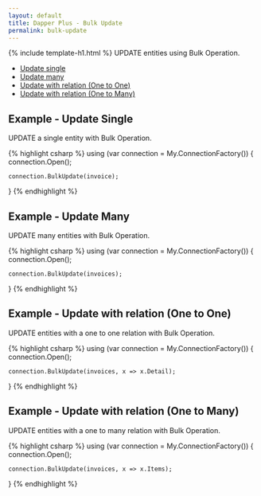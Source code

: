 ```yaml
---
layout: default
title: Dapper Plus - Bulk Update
permalink: bulk-update
---
```


{% include template-h1.html %}
UPDATE entities using Bulk Operation.

- [Update single](#example---update-single)
- [Update many](#example---update-many)
- [Update with relation (One to One)](#example---update-with-relation-one-to-one)
- [Update with relation (One to Many)](#example---update-with-relation-one-to-many)

## Example - Update Single
UPDATE a single entity with Bulk Operation.

{% highlight csharp %}
using (var connection = My.ConnectionFactory())
{
    connection.Open();
    
    connection.BulkUpdate(invoice);
}
{% endhighlight %}

## Example - Update Many
UPDATE many entities with Bulk Operation.

{% highlight csharp %}
using (var connection = My.ConnectionFactory())
{
    connection.Open();

    connection.BulkUpdate(invoices);
}
{% endhighlight %}

## Example - Update with relation (One to One)
UPDATE entities with a one to one relation with Bulk Operation.

{% highlight csharp %}
using (var connection = My.ConnectionFactory())
{
    connection.Open();
    
    connection.BulkUpdate(invoices, x => x.Detail);
}
{% endhighlight %}

## Example - Update with relation (One to Many)
UPDATE entities with a one to many relation with Bulk Operation.

{% highlight csharp %}
using (var connection = My.ConnectionFactory())
{
    connection.Open();

    connection.BulkUpdate(invoices, x => x.Items);
}
{% endhighlight %}
